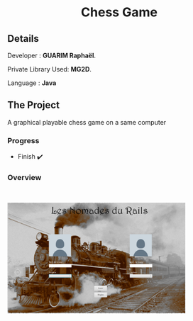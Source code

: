 <h1 align="center">Chess Game</h1>


## Details

Developer :       **GUARIM Raphaël**.

Private Library Used:       **MG2D**.

Language :      **Java**


## The Project

<p > A graphical playable chess game on a same computer  </p>

<h3> Progress </h3>

  - Finish ✔️


<h3> Overview </h3>


<br /> 

<img height="250" src="https://github.com/AkumaCipher/Les_Nomades_Du_Rails/blob/main/Illustration/doc1.png" alt="Illustration" /> <img height="250" align="right" src="https://github.com/AkumaCipher/Les_Nomades_Du_Rails/blob/main/Illustration/doc2.png" alt="Illustration" style="display:none;"/>
